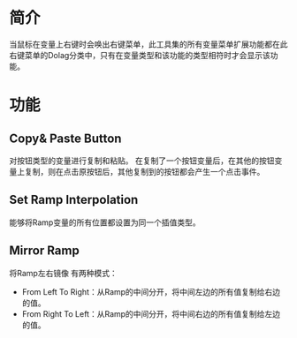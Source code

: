 # 简介

当鼠标在变量上右键时会唤出右键菜单，此工具集的所有变量菜单扩展功能都在此右键菜单的Dolag分类中，只有在变量类型和该功能的类型相符时才会显示该功能。

# 功能

## Copy& Paste Button

对按钮类型的变量进行复制和粘贴。
在复制了一个按钮变量后，在其他的按钮变量上复制，则在点击原按钮后，其他复制到的按钮都会产生一个点击事件。

## Set Ramp Interpolation

能够将Ramp变量的所有位置都设置为同一个插值类型。

## Mirror Ramp

将Ramp左右镜像
有两种模式：
+ From Left To Right：从Ramp的中间分开，将中间左边的所有值复制给右边的值。
+ From Right To Left：从Ramp的中间分开，将中间右边的所有值复制给左边的值。